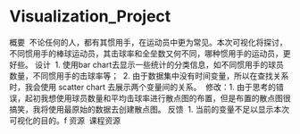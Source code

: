 # Visualization_Project
概要
  不论任何的人，都有其惯用手，在运动员中更为常见。本次可视化将探讨，不同惯用手的棒球运动员，其击球率和全垒数又何不同，哪种惯用手的运动员，更好些。
设计
  1. 使用bar chart去显示一些统计的分类信息，如不同惯用手的球员数量，不同惯用手的击球率等；
  2. 由于数据集中没有时间变量，所以在查找关系时，我会使用 scatter chart 去展示两个变量间的关系。
  修改：1. 由于思考的错误，起初我想使用球员数量和平均击球率进行散点图的布置，但是布置的散点图很搞笑，我将使用最原始的数据去创建散点图。
反馈 
  1. 当前的变量不足以显示本次可视化的目的。f
资源 
  课程资源
